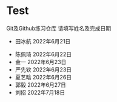 # Test

Git及Github练习仓库
请填写姓名及完成日期

+ 田冰航 2022年6月21日
* 陈佩琦 2022年6月22日
* 金一 2022年6月23日
* 严先钦 2022年6月23日
* 夏艺晗 2022年6月26日
* 郭毅 2022年6月27日
* 刘招 2022年7月18日
